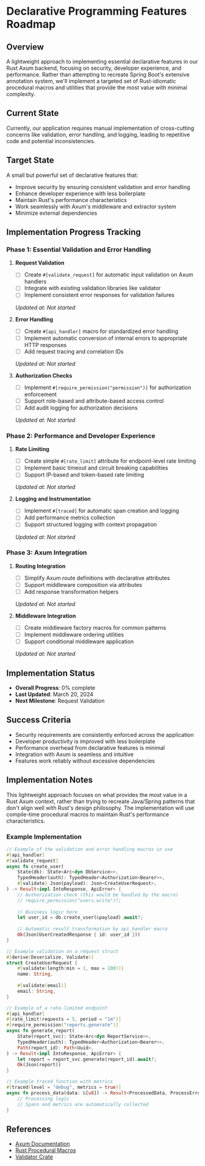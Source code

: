# Declarative Programming Features Roadmap

## Overview
A lightweight approach to implementing essential declarative features in our Rust Axum backend, focusing on security, developer experience, and performance. Rather than attempting to recreate Spring Boot's extensive annotation system, we'll implement a targeted set of Rust-idiomatic procedural macros and utilities that provide the most value with minimal complexity.

## Current State
Currently, our application requires manual implementation of cross-cutting concerns like validation, error handling, and logging, leading to repetitive code and potential inconsistencies.

## Target State
A small but powerful set of declarative features that:
- Improve security by ensuring consistent validation and error handling
- Enhance developer experience with less boilerplate
- Maintain Rust's performance characteristics
- Work seamlessly with Axum's middleware and extractor system
- Minimize external dependencies

## Implementation Progress Tracking

### Phase 1: Essential Validation and Error Handling
1. **Request Validation**
   - [ ] Create `#[validate_request]` for automatic input validation on Axum handlers
   - [ ] Integrate with existing validation libraries like validator
   - [ ] Implement consistent error responses for validation failures
   
   *Updated at: Not started*

2. **Error Handling**
   - [ ] Create `#[api_handler]` macro for standardized error handling
   - [ ] Implement automatic conversion of internal errors to appropriate HTTP responses
   - [ ] Add request tracing and correlation IDs
   
   *Updated at: Not started*

3. **Authorization Checks**
   - [ ] Implement `#[require_permission("permission")]` for authorization enforcement
   - [ ] Support role-based and attribute-based access control
   - [ ] Add audit logging for authorization decisions
   
   *Updated at: Not started*

### Phase 2: Performance and Developer Experience 
1. **Rate Limiting**
   - [ ] Create simple `#[rate_limit]` attribute for endpoint-level rate limiting
   - [ ] Implement basic timeout and circuit breaking capabilities
   - [ ] Support IP-based and token-based rate limiting
   
   *Updated at: Not started*

2. **Logging and Instrumentation**
   - [ ] Implement `#[traced]` for automatic span creation and logging
   - [ ] Add performance metrics collection
   - [ ] Support structured logging with context propagation
   
   *Updated at: Not started*

### Phase 3: Axum Integration
1. **Routing Integration**
   - [ ] Simplify Axum route definitions with declarative attributes
   - [ ] Support middleware composition via attributes
   - [ ] Add response transformation helpers
   
   *Updated at: Not started*

2. **Middleware Integration**
   - [ ] Create middleware factory macros for common patterns
   - [ ] Implement middleware ordering utilities
   - [ ] Support conditional middleware application
   
   *Updated at: Not started*

## Implementation Status
- **Overall Progress**: 0% complete
- **Last Updated**: March 20, 2024
- **Next Milestone**: Request Validation

## Success Criteria
- Security requirements are consistently enforced across the application
- Developer productivity is improved with less boilerplate
- Performance overhead from declarative features is minimal
- Integration with Axum is seamless and intuitive
- Features work reliably without excessive dependencies

## Implementation Notes
This lightweight approach focuses on what provides the most value in a Rust Axum context, rather than trying to recreate Java/Spring patterns that don't align well with Rust's design philosophy. The implementation will use compile-time procedural macros to maintain Rust's performance characteristics.

### Example Implementation

```rust
// Example of the validation and error handling macros in use
#[api_handler]
#[validate_request]
async fn create_user(
    State(db): State<Arc<dyn DbService>>,
    TypedHeader(auth): TypedHeader<Authorization<Bearer>>,
    #[validate] Json(payload): Json<CreateUserRequest>,
) -> Result<impl IntoResponse, ApiError> {
    // Authorization check (this would be handled by the macro)
    // require_permission("users.write")?;
    
    // Business logic here
    let user_id = db.create_user(&payload).await?;
    
    // Automatic result transformation by api_handler macro
    Ok(Json(UserCreatedResponse { id: user_id }))
}

// Example validation on a request struct
#[derive(Deserialize, Validate)]
struct CreateUserRequest {
    #[validate(length(min = 1, max = 100))]
    name: String,
    
    #[validate(email)]
    email: String,
}

// Example of a rate-limited endpoint
#[api_handler]
#[rate_limit(requests = 5, period = "1m")]
#[require_permission("reports.generate")]
async fn generate_report(
    State(report_svc): State<Arc<dyn ReportService>>,
    TypedHeader(auth): TypedHeader<Authorization<Bearer>>,
    Path(report_id): Path<Uuid>,
) -> Result<impl IntoResponse, ApiError> {
    let report = report_svc.generate(report_id).await?;
    Ok(Json(report))
}

// Example traced function with metrics
#[traced(level = "debug", metrics = true)]
async fn process_data(data: &[u8]) -> Result<ProcessedData, ProcessError> {
    // Processing logic
    // Spans and metrics are automatically collected
}
```

## References
- [Axum Documentation](https://docs.rs/axum/latest/axum/)
- [Rust Procedural Macros](https://doc.rust-lang.org/reference/procedural-macros.html)
- [Validator Crate](https://docs.rs/validator/latest/validator/) 